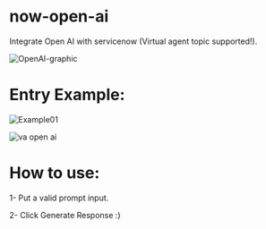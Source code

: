 # now-open-ai
Integrate Open AI with servicenow (Virtual agent topic supported!).

![OpenAI-graphic](https://user-images.githubusercontent.com/37014061/208936132-9a902958-6d1a-4e6c-9950-e7e83538f25f.png)


# Entry Example:

![Example01](https://user-images.githubusercontent.com/37014061/208935869-43dcbb30-52ce-4e62-bd4b-e34c19446045.JPG)

![va open ai](https://user-images.githubusercontent.com/37014061/209154008-3d3f130e-f312-4afb-b8c8-5b4c07fe57d5.JPG)

# How to use:

1- Put a valid prompt input.

2- Click Generate Response :)
